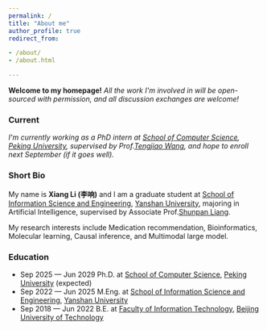 ```yaml
---
permalink: /
title: "About me"
author_profile: true
redirect_from:

- /about/
- /about.html

---
```


**Welcome to my homepage!**
*All the work I'm involved in will be open-sourced with permission, and all discussion exchanges are welcome!*

### Current

*I'm currently working as a PhD intern
at [School of Computer Science](https://cs.pku.edu.cn/), [Peking University](https://www.pku.edu.cn/),
supervised by Prof.[Tengjiao Wang](https://cs.pku.edu.cn/info/1083/1702.htm),
and hope to enroll next September (if it goes well).*

### Short Bio

My name is **Xiang Li (李响)** and I am a graduate student
at [School of Information Science and Engineering](https://ise.ysu.edu.cn/), [Yanshan University](https://www.ysu.edu.cn/),
majoring in Artificial Intelligence, supervised by Associate
Prof.[Shunpan Liang](https://web.ysu.edu.cn/LSP/zh_CN/index/50461/list/index.htm).

My research interests include Medication recommendation, Bioinformatics, Molecular learning, Causal inference,
and Multimodal large model.

### Education

* Sep 2025 — Jun 2029 Ph.D.
  at [School of Computer Science](https://cs.pku.edu.cn/), [Peking University](https://www.pku.edu.cn/) (expected)
* Sep 2022 — Jun 2025 M.Eng.
  at [School of Information Science and Engineering](https://ise.ysu.edu.cn/), [Yanshan University](https://www.ysu.edu.cn/)
* Sep 2018 — Jun 2022 B.E.
  at [Faculty of Information Technology](https://xxxb.bjut.edu.cn/), [Beijing University of Technology](https://www.bjut.edu.cn/)
